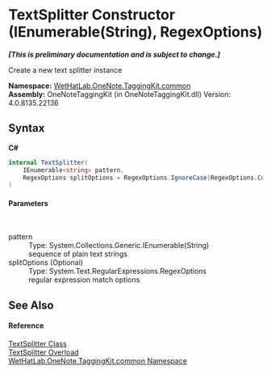 # TextSplitter Constructor (IEnumerable(String), RegexOptions)
 _**\[This is preliminary documentation and is subject to change.\]**_

Create a new text splitter instance

**Namespace:**&nbsp;<a href="bcdbab9c-63d1-48a4-6937-af53fb8d9a55.md">WetHatLab.OneNote.TaggingKit.common</a><br />**Assembly:**&nbsp;OneNoteTaggingKit (in OneNoteTaggingKit.dll) Version: 4.0.8135.22136

## Syntax

**C#**<br />
``` C#
internal TextSplitter(
	IEnumerable<string> pattern,
	RegexOptions splitOptions = RegexOptions.IgnoreCase|RegexOptions.Compiled
)
```


#### Parameters
&nbsp;<dl><dt>pattern</dt><dd>Type: System.Collections.Generic.IEnumerable(String)<br />sequence of plain text strings</dd><dt>splitOptions (Optional)</dt><dd>Type: System.Text.RegularExpressions.RegexOptions<br />regular expression match options</dd></dl>

## See Also


#### Reference
<a href="5c86e52d-3022-b69b-22dd-5f5b010b0710.md">TextSplitter Class</a><br /><a href="911a4b02-a831-2a4a-ed05-d9cbeafa3e51.md">TextSplitter Overload</a><br /><a href="bcdbab9c-63d1-48a4-6937-af53fb8d9a55.md">WetHatLab.OneNote.TaggingKit.common Namespace</a><br />